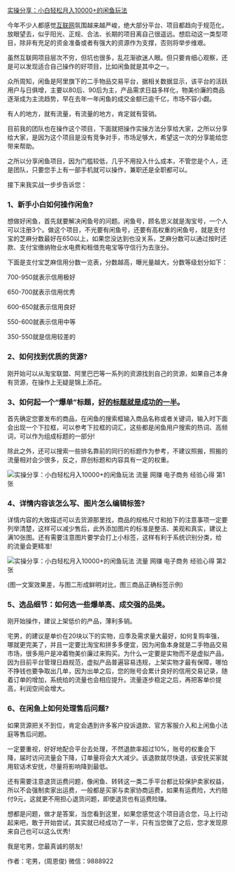 [实操分享：小白轻松月入10000+的闲鱼玩法](https://lusongsong.com/reed/12128.html)

今年不少人都感觉[互联网](https://lusongsong.com/tags/hulianwang.html)氛围越来越严峻，绝大部分平台、项目都趋向于规范化，放眼望去，似乎阳光、正规、合法、长期的项目离自己很遥远。想启动这一类型项目，除非有充足的资金准备或者有强大的资源作为支撑，否则将举步维艰。

虽然互联网项目层次不穷，但坑也很多，乱花渐欲迷人眼。但只要肯细心观察，还是可以发现适合自己操作的好项目，比如闲鱼就是其中之一。

众所周知，闲鱼是阿里旗下的二手物品交易平台，据相关数据显示，该平台的活跃用户与日俱增，主要以80后、90后为主，产品需求日益多样化，物美价廉的商品逐渐成为主流趋势，早在去年一年闲鱼的成交金额已逾千亿，市场不容小觑。

有人的地方，就有流量，有流量的地方，肯定就有营销。

目前我的团队也在操作这个项目，下面就把操作实操方法分享给大家，之所以分享给大家，是因为这个项目是没有竞争对手，市场足够大，希望这一次的分享能给您带来帮助。



之所以分享闲鱼项目，因为门槛较低，几乎不用投入什么成本，不管您是个人，还是团队，只要您手上有一部手机就可以操作，兼职还是全职都可以。

接下来我实战一步步告诉您：

### 1、新手小白如何操作闲鱼?

想做好闲鱼，首先就要解决闲鱼号的问题。闲鱼号，顾名思义就是淘宝号，一个人可以注册3个。做这个项目，不光要有闲鱼号，还要有高权重的闲鱼号，就是支付宝的芝麻分数最好在650以上，如果您没达到也没关系，芝麻分数可以通过按时还款、支付宝缴纳物业水电费和租借充电宝等守信行为去涨分。

下面是支付宝芝麻信用分数一览表，分数越高，曝光量越大，分数等级划分如下：

700-950就表示信用极好

650-700就表示信用优秀

600-650就表示信用良好

550-600就表示信用中等

350-550就是信用较差的

### 2、如何找到优质的货源?

刚开始可以从淘宝联盟、阿里巴巴等一系列的资源找到自己的货源，如果自己本身有货源，在操作上无疑是锦上添花。

### 3、如何起一个“爆单”标题，[好的标题就是成功的一半](https://lusongsong.com/info/post/11766.html)。

首先确定您要发布的商品，在闲鱼的搜索框输入商品名称或者关键词，输入时下面会出现一个下拉框，可以参考下拉框的词汇，这些都是闲鱼用户搜索的热词、高频词，可以作为组成标题的一部分!

除此之外，还可以搜索一些排名靠前的同行的标题作为参考，不建议照搬，照搬的流量相对会少很多，反之，原创标题和内容具有一定的权重。

![实操分享：小白轻松月入10000+的闲鱼玩法 流量 网赚 电子商务 经验心得 第1张](https://images.lusongsong.com/zb_users/upload/2019/08/201908254104_494.jpg)

### 4、详情内容该怎么写、图片怎么编辑标签?

详情内容的大致描述可以去货源那里找，商品的规格尺寸和拍下的注意事项一定要列举清楚，这样可以减少售后，此外添加图片的标准是整洁、美观和真实，建议上满10张图。还有需要注意图片要学会打上小标签，这样有利于系统识别分类，给的流量会更精准!

![实操分享：小白轻松月入10000+的闲鱼玩法 流量 网赚 电子商务 经验心得 第2张](https://images.lusongsong.com/zb_users/upload/2019/08/201908259041_9.jpg)

(图一文案效果差，与图二形成鲜明对比，图三商品正确标签示例)

### 5、选品细节：如何选一些爆单高、成交强的品类。

刚开始操作，建议上架低价的产品，薄利多销。

宅男，的建议是单价在20块以下的实物，应季及需求量大最好，如何复购率强，哪就更完美了，并且一定要比淘宝和拼多多便宜，因为闲鱼本身就是二手物品交易市场，很多用户是冲着物美价廉过来购买。为什么一定要是实物而不是虚拟产品，因为目前平台管理日趋规范，虚拟产品普遍容易违规，上架实物才最有保障，哪怕不挣钱也要争取出几单，因为出单之后，您的账号会累计良好的信用交易记录，随着订单的增加，系统给的流量也会相应提升。流量逐步稳定之后，再把客单价提高，利润空间会增大。

### 6、在闲鱼上如何处理售后问题?

如果货源把关不到位，肯定会遇到许多客户投诉退款、官方客服介入和上闲鱼小法庭等售后问题。

一定要重视，好好地配合平台去处理，不然退款率超过10%，账号的权重会下降，届时访问流量会下降，订单量将会大大减少。该退款就尽快退，该安抚买家就用软话术安抚，尽量将影响降到最低。

还有需要注意退货运费问题，像闲鱼、转转这一类二手平台都比较保护卖家权益，所以不会强制卖家出运费，一般都是买家与卖家协商运费，如果有运费险，大约赔付9元，这就更不用担心退货问题，即使退货也有运费险赚。

想都是问题，做才是答案，当您看到这里，如果您感觉这个项目适合您，马上行动起来吧，敢于开始尝试，其实就已经成功了一半，只有当您做了之后，您才发现原来自己也可以这么优秀!

我是宅男，您最真诚的朋友!

作者：宅男，(周恩俊) 微信：9888922